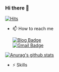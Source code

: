 ### Hi there 👋

[![Hits](https://hits.seeyoufarm.com/api/count/incr/badge.svg?url=https%3A%2F%2Fgithub.com%2Fosy1223&count_bg=%2379C83D&title_bg=%23555555&icon=&icon_color=%23E7E7E7&title=hits&edge_flat=false)](https://hits.seeyoufarm.com)

- 📫 How to reach me

  [![Blog Badge](http://img.shields.io/badge/blog-green?style=flat-square&logo=github&link=https://blog.naver.com/osu1223/)](https://blog.naver.com/osu1223/)			
  [![Gmail Badge](https://img.shields.io/badge/Gmail-d14836?style=flat-square&logo=Gmail&logoColor=white&link=mailto:osu1223@gmail.com)](mailto:osu1223@gmail.com)
		
 [![Anurag's github stats](https://github-readme-stats.vercel.app/api?username=osy1223)](https://github.com/osy1223)


- ⚡ Skills



<!--
**osy1223/osy1223** is a ✨ _special_ ✨ repository because its `README.md` (this file) appears on your GitHub profile.

Here are some ideas to get you started:

- 🔭 I’m currently working on ...
- 🌱 I’m currently learning ...
- 👯 I’m looking to collaborate on ...
- 🤔 I’m looking for help with ...
- 💬 Ask me about ...
- 📫 How to reach me: ...
- 😄 Pronouns: ...
- ⚡ Fun fact: ...
-->
